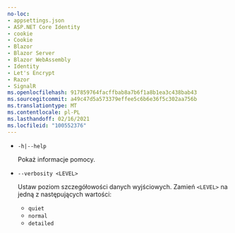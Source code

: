 ```yaml
---
no-loc:
- appsettings.json
- ASP.NET Core Identity
- cookie
- Cookie
- Blazor
- Blazor Server
- Blazor WebAssembly
- Identity
- Let's Encrypt
- Razor
- SignalR
ms.openlocfilehash: 917859764facffbab8a7b6f1a8b1ea3c438bab43
ms.sourcegitcommit: a49c47d5a573379effee5c6b6e36f5c302aa756b
ms.translationtype: MT
ms.contentlocale: pl-PL
ms.lasthandoff: 02/16/2021
ms.locfileid: "100552376"
---
```

* `-h|--help`

  Pokaż informacje pomocy.

* `--verbosity <LEVEL>`

  Ustaw poziom szczegółowości danych wyjściowych. Zamień `<LEVEL>` na jedną z następujących wartości:
  
  * `quiet`
  * `normal`
  * `detailed`
